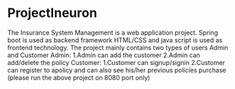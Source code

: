 # ProjectIneuron

The Insurance System Management is a web application project.
Spring boot is used as backend framework
HTML/CSS and java script is used as frontend technology.
The project mainly contains two types of users Admin and Customer
Admin:
  1.Admin can add the customer
  2.Admin can add/delete the policy
Customer:
  1.Customer can signup/signin
  2.Customer can register to apolicy and can also see his/her previous policies purchase
  (please run the above project on 8080 port only)
